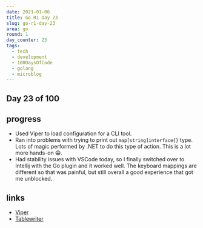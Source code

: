 ```yaml
---
date: 2021-01-06
title: Go R1 Day 23
slug: go-r1-day-23
area: go
round: 1
day_counter: 23
tags:
  - tech
  - development
  - 100DaysOfCode
  - golang
  - microblog
---
```


## Day 23 of 100

## progress

- Used Viper to load configuration for a CLI tool.
- Ran into problems with trying to print out `map[string]interface{}` type.
Lots of magic performed by .NET to do this type of action.
This is a lot more hands-on 😁.
- Had stability issues with VSCode today, so I finally switched over to Intellij with the Go plugin and it worked well.
The keyboard mappings are different so that was painful, but still overall a good experience that got me unblocked.

## links

- [Viper](https://github.com/spf13/viper)
- [Tablewriter](https://github.com/olekukonko/tablewriter)
